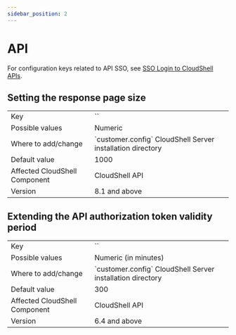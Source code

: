 ```yaml
---
sidebar_position: 2
---
```


# API

For configuration keys related to API SSO, see [SSO Login to CloudShell APIs](../../../../devguide/available-cs-api/sso-login-to-cs-api.md).

## Setting the response page size
<table>
	<tbody>
		<tr>
			<td>Key</td>
			<td>`<add key="DefaultSandboxApiPagingSize" value="1000"/>`</td>
		</tr>
		<tr>
			<td>Possible values</td>
			<td>Numeric</td>
		</tr>
		<tr>
			<td>Where to add/change</td>
			<td>`customer.config` CloudShell Server installation directory</td>
		</tr>
		<tr>
			<td>Default value</td>
			<td>1000</td>
		</tr>
		<tr>
			<td>Affected CloudShell Component</td>
			<td>CloudShell API</td>
		</tr>
		<tr>
			<td>Version</td>
			<td>8.1 and above</td>
		</tr>
	</tbody>
</table>

## Extending the API authorization token validity period
<table>
	<tbody>
		<tr>
			<td>Key</td>
			<td>`<add key="AuthToken.ExpirationSpanMinutes" value="1000"/>`</td>
		</tr>
		<tr>
			<td>Possible values</td>
			<td>Numeric (in minutes)</td>
		</tr>
		<tr>
			<td>Where to add/change</td>
			<td>`customer.config` CloudShell Server installation directory</td>
		</tr>
		<tr>
			<td>Default value</td>
			<td>300</td>
		</tr>
		<tr>
			<td>Affected CloudShell Component</td>
			<td>CloudShell API</td>
		</tr>
		<tr>
			<td>Version</td>
			<td>6.4 and above</td>
		</tr>
	</tbody>
</table>
